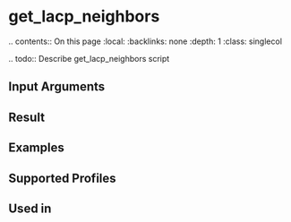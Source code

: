 

# get_lacp_neighbors

.. contents:: On this page
    :local:
    :backlinks: none
    :depth: 1
    :class: singlecol

.. todo::
    Describe get_lacp_neighbors script

Input Arguments
---------------

Result
------

Examples
--------

Supported Profiles
------------------

Used in
-------
